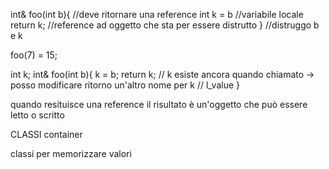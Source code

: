 int& foo(int b){ //deve ritornare una reference
	int k = b //variabile locale
	return k; //reference ad oggetto che sta per essere distrutto
} //distruggo b e k

foo(7) = 15;

int k;
int& foo(int b){
	k = b;
	return k; // k esiste ancora quando chiamato -> posso modificare ritorno un'altro nome per k
	// l_value
}

quando resituisce una reference il risultato è un'oggetto che può essere letto o scritto 


CLASSI container

classi per memorizzare valori